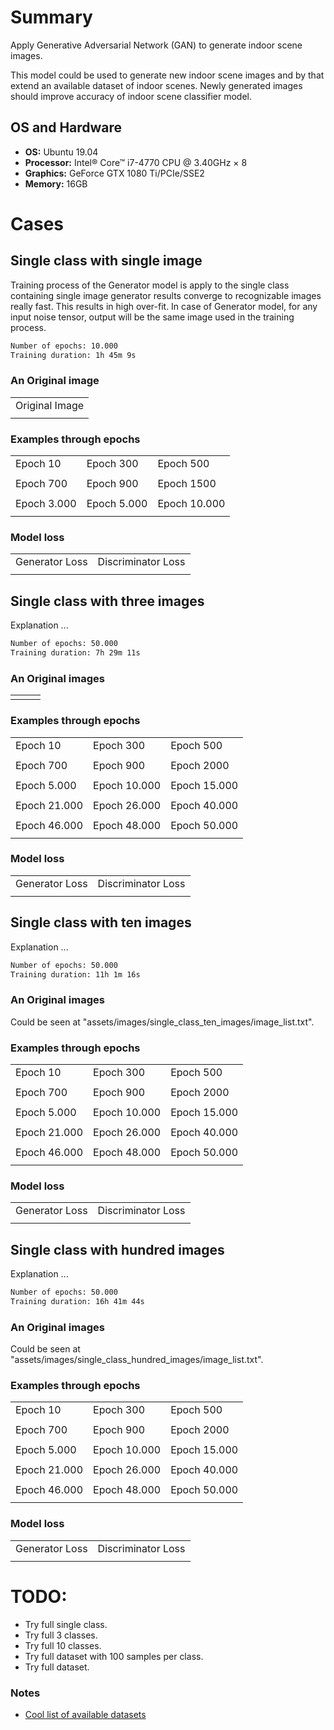 # Summary
Apply Generative Adversarial Network (GAN) to generate indoor scene images. 

This model could be used to generate new indoor scene images and by that extend an available dataset of indoor scenes. Newly generated images should improve accuracy of indoor scene classifier model.

## OS and Hardware
- **OS:** Ubuntu 19.04
- **Processor:** Intel® Core™ i7-4770 CPU @ 3.40GHz × 8
- **Graphics:** GeForce GTX 1080 Ti/PCIe/SSE2
- **Memory:** 16GB

# Cases
## Single class with single image
Training process of the Generator model is apply to the single class containing single image generator results converge to recognizable images really fast. This results in high over-fit. In case of Generator model, for any input noise tensor, output will be the same image used in the training process.

```bash
Number of epochs: 10.000
Training duration: 1h 45m 9s
```

### An Original image
<center>
<table>
    <tr>
        <td>Original Image</td>
    </tr>
    <tr>
        <td><img src="assets/images/single_class_single_image/joyeria_rometsch03.jpg" alt=""></td>
    </tr>
</table>
</center>

### Examples through epochs
<center>
<table>
    <tr>
        <td>Epoch 10</td>
        <td>Epoch 300</td>
        <td>Epoch 500</td>
    </tr>
    <tr>
        <td><img src="assets/images/single_class_single_image/epoch_examples/image_at_epoch_0010_0000.png" alt=""></td>
        <td><img src="assets/images/single_class_single_image/epoch_examples/image_at_epoch_0300_0000.png" alt=""></td>
        <td><img src="assets/images/single_class_single_image/epoch_examples/image_at_epoch_0500_0000.png" alt=""></td>
    </tr>
    <tr>
        <td>Epoch 700</td>
        <td>Epoch 900</td>
        <td>Epoch 1500</td>
    </tr>
    <tr>
        <td><img src="assets/images/single_class_single_image/epoch_examples/image_at_epoch_0700_0000.png" alt=""></td>
        <td><img src="assets/images/single_class_single_image/epoch_examples/image_at_epoch_0900_0000.png" alt=""></td>
        <td><img src="assets/images/single_class_single_image/epoch_examples/image_at_epoch_1500_0000.png" alt=""></td>
    </tr>
    <tr>
        <td>Epoch 3.000</td>
        <td>Epoch 5.000</td>
        <td>Epoch 10.000</td>
    </tr>
    <tr>
        <td><img src="assets/images/single_class_single_image/epoch_examples/image_at_epoch_3000_0000.png" alt=""></td>
        <td><img src="assets/images/single_class_single_image/epoch_examples/image_at_epoch_5000_0000.png" alt=""></td>
        <td><img src="assets/images/single_class_single_image/epoch_examples/image_at_epoch_10000_0000.png" alt=""></td>
    </tr>
</table>
</center>

### Model loss
<center>
<table>
    <tr>
        <td>Generator Loss</td>
        <td>Discriminator Loss</td>
    </tr>
    <tr>
        <td><img src="assets/images/single_class_single_image/loss_examples/Screenshot from 2019-05-18 14-44-03.png"
                 alt=""></td>
        <td><img
                src="assets/images/single_class_single_image/loss_examples/Screenshot%20from%202019-05-18%2014-44-16.png"
                alt=""></td>
    </tr>
</table>
</center>

## Single class with three images
Explanation ...

```bash
Number of epochs: 50.000
Training duration: 7h 29m 11s
```

### An Original images
<center>
<table>
    <tr>
        <td><img src="assets/images/single_class_three_images/joyeria_rometsch03.jpg" alt=""></td>
        <td><img src="assets/images/single_class_three_images/joyeria_01g.jpg" alt=""></td>
        <td><img src="assets/images/single_class_three_images/tienda01.jpg" alt=""></td>
    </tr>
</table>
</center>

### Examples through epochs
<center>
<table>
    <tr>
        <td>Epoch 10</td>
        <td>Epoch 300</td>
        <td>Epoch 500</td>
    </tr>
    <tr>
        <td><img src="assets/images/single_class_three_images/epoch_examples/image_at_epoch_00010_00000.png" alt=""></td>
        <td><img src="assets/images/single_class_three_images/epoch_examples/image_at_epoch_00300_00000.png" alt=""></td>
        <td><img src="assets/images/single_class_three_images/epoch_examples/image_at_epoch_00500_00000.png" alt=""></td>
    </tr>
    <tr>
        <td>Epoch 700</td>
        <td>Epoch 900</td>
        <td>Epoch 2000</td>
    </tr>
    <tr>
        <td><img src="assets/images/single_class_three_images/epoch_examples/image_at_epoch_00700_00000.png" alt=""></td>
        <td><img src="assets/images/single_class_three_images/epoch_examples/image_at_epoch_00900_00000.png" alt=""></td>
        <td><img src="assets/images/single_class_three_images/epoch_examples/image_at_epoch_02000_00000.png" alt=""></td>
    </tr>
    <tr>
        <td>Epoch 5.000</td>
        <td>Epoch 10.000</td>
        <td>Epoch 15.000</td>
    </tr>
    <tr>
        <td><img src="assets/images/single_class_three_images/epoch_examples/image_at_epoch_05000_00000.png" alt=""></td>
        <td><img src="assets/images/single_class_three_images/epoch_examples/image_at_epoch_10000_00000.png" alt=""></td>
        <td><img src="assets/images/single_class_three_images/epoch_examples/image_at_epoch_15000_00000.png" alt=""></td>
    </tr>
    <tr>
        <td>Epoch 21.000</td>
        <td>Epoch 26.000</td>
        <td>Epoch 40.000</td>
    </tr>
    <tr>
        <td><img src="assets/images/single_class_three_images/epoch_examples/image_at_epoch_21000_00000.png" alt=""></td>
        <td><img src="assets/images/single_class_three_images/epoch_examples/image_at_epoch_26000_00000.png" alt=""></td>
        <td><img src="assets/images/single_class_three_images/epoch_examples/image_at_epoch_40000_00000.png" alt=""></td>
    </tr>
    <tr>
        <td>Epoch 46.000</td>
        <td>Epoch 48.000</td>
        <td>Epoch 50.000</td>
    </tr>
    <tr>
        <td><img src="assets/images/single_class_three_images/epoch_examples/image_at_epoch_46000_00000.png" alt=""></td>
        <td><img src="assets/images/single_class_three_images/epoch_examples/image_at_epoch_48000_00000.png" alt=""></td>
        <td><img src="assets/images/single_class_three_images/epoch_examples/image_at_epoch_50000_00000.png" alt=""></td>
    </tr>
</table>
</center>

### Model loss
<center>
<table>
    <tr>
        <td>Generator Loss</td>
        <td>Discriminator Loss</td>
    </tr>
    <tr>
        <td><img src="assets/images/single_class_three_images/loss_examples/generator_loss.png" alt=""></td>
        <td><img src="assets/images/single_class_three_images/loss_examples/discriminator_loss.png" alt=""></td>
    </tr>
</table>
</center>

## Single class with ten images
Explanation ...

```bash
Number of epochs: 50.000
Training duration: 11h 1m 16s
```

### An Original images
Could be seen at "assets/images/single_class_ten_images/image_list.txt".

### Examples through epochs
<center>
<table>
    <tr>
        <td>Epoch 10</td>
        <td>Epoch 300</td>
        <td>Epoch 500</td>
    </tr>
    <tr>
        <td><img src="assets/images/single_class_ten_images/epoch_examples/image_at_epoch_00010_00000.png" alt=""></td>
        <td><img src="assets/images/single_class_ten_images/epoch_examples/image_at_epoch_00300_00000.png" alt=""></td>
        <td><img src="assets/images/single_class_ten_images/epoch_examples/image_at_epoch_00500_00000.png" alt=""></td>
    </tr>
    <tr>
        <td>Epoch 700</td>
        <td>Epoch 900</td>
        <td>Epoch 2000</td>
    </tr>
    <tr>
        <td><img src="assets/images/single_class_ten_images/epoch_examples/image_at_epoch_00700_00000.png" alt=""></td>
        <td><img src="assets/images/single_class_ten_images/epoch_examples/image_at_epoch_00900_00000.png" alt=""></td>
        <td><img src="assets/images/single_class_ten_images/epoch_examples/image_at_epoch_02000_00000.png" alt=""></td>
    </tr>
    <tr>
        <td>Epoch 5.000</td>
        <td>Epoch 10.000</td>
        <td>Epoch 15.000</td>
    </tr>
    <tr>
        <td><img src="assets/images/single_class_ten_images/epoch_examples/image_at_epoch_05000_00000.png" alt=""></td>
        <td><img src="assets/images/single_class_ten_images/epoch_examples/image_at_epoch_10000_00000.png" alt=""></td>
        <td><img src="assets/images/single_class_ten_images/epoch_examples/image_at_epoch_15000_00000.png" alt=""></td>
    </tr>
    <tr>
        <td>Epoch 21.000</td>
        <td>Epoch 26.000</td>
        <td>Epoch 40.000</td>
    </tr>
    <tr>
        <td><img src="assets/images/single_class_ten_images/epoch_examples/image_at_epoch_21000_00000.png" alt=""></td>
        <td><img src="assets/images/single_class_ten_images/epoch_examples/image_at_epoch_26000_00000.png" alt=""></td>
        <td><img src="assets/images/single_class_ten_images/epoch_examples/image_at_epoch_40000_00000.png" alt=""></td>
    </tr>
    <tr>
        <td>Epoch 46.000</td>
        <td>Epoch 48.000</td>
        <td>Epoch 50.000</td>
    </tr>
    <tr>
        <td><img src="assets/images/single_class_ten_images/epoch_examples/image_at_epoch_46000_00000.png" alt=""></td>
        <td><img src="assets/images/single_class_ten_images/epoch_examples/image_at_epoch_48000_00000.png" alt=""></td>
        <td><img src="assets/images/single_class_ten_images/epoch_examples/image_at_epoch_50000_00000.png" alt=""></td>
    </tr>
</table>
</center>

### Model loss
<center>
<table>
    <tr>
        <td>Generator Loss</td>
        <td>Discriminator Loss</td>
    </tr>
    <tr>
        <td><img src="assets/images/single_class_ten_images/loss_examples/generator_loss.png" alt=""></td>
        <td><img src="assets/images/single_class_ten_images/loss_examples/discriminator_loss.png" alt=""></td>
    </tr>
</table>
</center>

## Single class with hundred images
Explanation ...

```bash
Number of epochs: 50.000
Training duration: 16h 41m 44s
```

### An Original images
Could be seen at "assets/images/single_class_hundred_images/image_list.txt".

### Examples through epochs
<center>
<table>
    <tr>
        <td>Epoch 10</td>
        <td>Epoch 300</td>
        <td>Epoch 500</td>
    </tr>
    <tr>
        <td><img src="assets/images/single_class_hundred_images/epoch_examples/image_at_epoch_00010_00000.png" alt=""></td>
        <td><img src="assets/images/single_class_hundred_images/epoch_examples/image_at_epoch_00300_00000.png" alt=""></td>
        <td><img src="assets/images/single_class_hundred_images/epoch_examples/image_at_epoch_00500_00000.png" alt=""></td>
    </tr>
    <tr>
        <td>Epoch 700</td>
        <td>Epoch 900</td>
        <td>Epoch 2000</td>
    </tr>
    <tr>
        <td><img src="assets/images/single_class_hundred_images/epoch_examples/image_at_epoch_00700_00000.png" alt=""></td>
        <td><img src="assets/images/single_class_hundred_images/epoch_examples/image_at_epoch_00900_00000.png" alt=""></td>
        <td><img src="assets/images/single_class_hundred_images/epoch_examples/image_at_epoch_02000_00000.png" alt=""></td>
    </tr>
    <tr>
        <td>Epoch 5.000</td>
        <td>Epoch 10.000</td>
        <td>Epoch 15.000</td>
    </tr>
    <tr>
        <td><img src="assets/images/single_class_hundred_images/epoch_examples/image_at_epoch_05000_00000.png" alt=""></td>
        <td><img src="assets/images/single_class_hundred_images/epoch_examples/image_at_epoch_10000_00000.png" alt=""></td>
        <td><img src="assets/images/single_class_hundred_images/epoch_examples/image_at_epoch_15000_00000.png" alt=""></td>
    </tr>
    <tr>
        <td>Epoch 21.000</td>
        <td>Epoch 26.000</td>
        <td>Epoch 40.000</td>
    </tr>
    <tr>
        <td><img src="assets/images/single_class_hundred_images/epoch_examples/image_at_epoch_21000_00000.png" alt=""></td>
        <td><img src="assets/images/single_class_hundred_images/epoch_examples/image_at_epoch_26000_00000.png" alt=""></td>
        <td><img src="assets/images/single_class_hundred_images/epoch_examples/image_at_epoch_40000_00000.png" alt=""></td>
    </tr>
    <tr>
        <td>Epoch 46.000</td>
        <td>Epoch 48.000</td>
        <td>Epoch 50.000</td>
    </tr>
    <tr>
        <td><img src="assets/images/single_class_hundred_images/epoch_examples/image_at_epoch_46000_00000.png" alt=""></td>
        <td><img src="assets/images/single_class_hundred_images/epoch_examples/image_at_epoch_48000_00000.png" alt=""></td>
        <td><img src="assets/images/single_class_hundred_images/epoch_examples/image_at_epoch_50000_00000.png" alt=""></td>
    </tr>
</table>
</center>

### Model loss
<center>
<table>
    <tr>
        <td>Generator Loss</td>
        <td>Discriminator Loss</td>
    </tr>
    <tr>
        <td><img src="assets/images/single_class_hundred_images/loss_examples/generator_loss.png" alt=""></td>
        <td><img src="assets/images/single_class_hundred_images/loss_examples/discriminator_loss.png" alt=""></td>
    </tr>
</table>
</center>

# TODO:
- Try full single class.
- Try full 3 classes.
- Try full 10 classes.
- Try full dataset with 100 samples per class.
- Try full dataset.

### Notes
- [Cool list of available datasets](https://github.com/awesomedata/awesome-public-datasets)